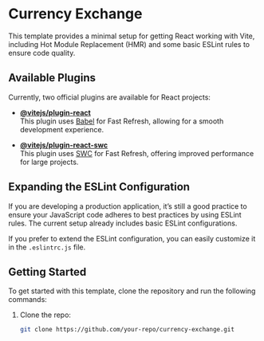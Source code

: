 # Currency Exchange

This template provides a minimal setup for getting React working with Vite, including Hot Module Replacement (HMR) and some basic ESLint rules to ensure code quality.

## Available Plugins

Currently, two official plugins are available for React projects:

- **[@vitejs/plugin-react](https://github.com/vitejs/vite-plugin-react/blob/main/packages/plugin-react/README.md)**  
  This plugin uses [Babel](https://babeljs.io/) for Fast Refresh, allowing for a smooth development experience.

- **[@vitejs/plugin-react-swc](https://github.com/vitejs/vite-plugin-react-swc)**  
  This plugin uses [SWC](https://swc.rs/) for Fast Refresh, offering improved performance for large projects.

## Expanding the ESLint Configuration

If you are developing a production application, it’s still a good practice to ensure your JavaScript code adheres to best practices by using ESLint rules. The current setup already includes basic ESLint configurations.

If you prefer to extend the ESLint configuration, you can easily customize it in the `.eslintrc.js` file.

## Getting Started

To get started with this template, clone the repository and run the following commands:

1. Clone the repo:

   ```bash
   git clone https://github.com/your-repo/currency-exchange.git

